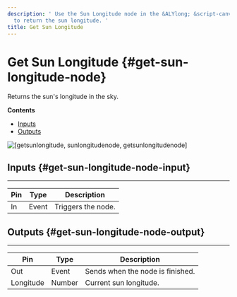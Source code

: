 ```yaml
---
description: ' Use the Sun Longitude node in the &ALYlong; &script-canvas; editor
  to return the sun longitude. '
title: Get Sun Longitude
---
```

# Get Sun Longitude {#get-sun-longitude-node}

Returns the sun's longitude in the sky\.

**Contents**
+ [Inputs](#get-sun-longitude-node-input)
+ [Outputs](#get-sun-longitude-node-output)

![\[getsunlongitude, sunlongitudenode, getsunlongitudenode\]](/images/userguide/scripting/script-canvas/scriptcanvasnodes/script-canvas-get-sun-longitude-node.png)

## Inputs {#get-sun-longitude-node-input}


****

| Pin | Type | Description |
| --- | --- | --- |
| In | Event | Triggers the node\. |

## Outputs {#get-sun-longitude-node-output}


****

| Pin | Type | Description |
| --- | --- | --- |
| Out | Event | Sends when the node is finished\. |
| Longitude | Number | Current sun longitude\. |
